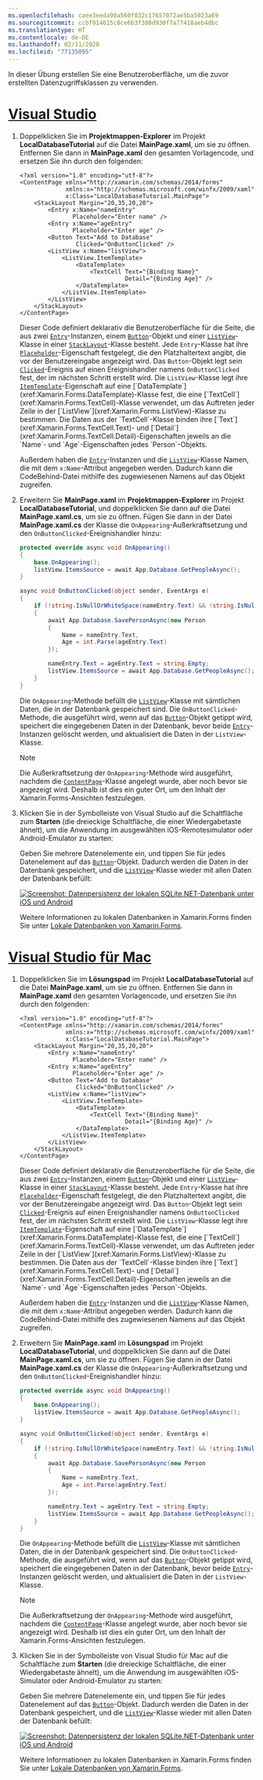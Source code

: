 ```yaml
---
ms.openlocfilehash: caee3eeda90a560f032c17657072ae5ba5023a69
ms.sourcegitcommit: ccbf914615c0ce6b3f308d930f7a77418aeb4dbc
ms.translationtype: HT
ms.contentlocale: de-DE
ms.lasthandoff: 02/11/2020
ms.locfileid: "77135095"
---
```

In dieser Übung erstellen Sie eine Benutzeroberfläche, um die zuvor erstellten Datenzugriffsklassen zu verwenden.

# <a name="visual-studiotabvswin"></a>[Visual Studio](#tab/vswin)

1. Doppelklicken Sie im **Projektmappen-Explorer** im Projekt **LocalDatabaseTutorial** auf die Datei **MainPage.xaml**, um sie zu öffnen. Entfernen Sie dann in **MainPage.xaml** den gesamten Vorlagencode, und ersetzen Sie ihn durch den folgenden:

    ```xaml
    <?xml version="1.0" encoding="utf-8"?>
    <ContentPage xmlns="http://xamarin.com/schemas/2014/forms"
                 xmlns:x="http://schemas.microsoft.com/winfx/2009/xaml"
                 x:Class="LocalDatabaseTutorial.MainPage">
        <StackLayout Margin="20,35,20,20">
            <Entry x:Name="nameEntry"
                   Placeholder="Enter name" />
            <Entry x:Name="ageEntry"
                   Placeholder="Enter age" />
            <Button Text="Add to Database"
                    Clicked="OnButtonClicked" />
            <ListView x:Name="listView">
                <ListView.ItemTemplate>
                    <DataTemplate>
                        <TextCell Text="{Binding Name}"
                                  Detail="{Binding Age}" />
                    </DataTemplate>
                </ListView.ItemTemplate>
            </ListView>
        </StackLayout>
    </ContentPage>
    ```

    Dieser Code definiert deklarativ die Benutzeroberfläche für die Seite, die aus zwei [`Entry`](xref:Xamarin.Forms.Entry)-Instanzen, einem [`Button`](xref:Xamarin.Forms.Button)-Objekt und einer [`ListView`](xref:Xamarin.Forms.ListView)-Klasse in einer [`StackLayout`](xref:Xamarin.Forms.StackLayout)-Klasse besteht. Jede `Entry`-Klasse hat ihre [`Placeholder`](xref:Xamarin.Forms.InputView.Placeholder)-Eigenschaft festgelegt, die den Platzhaltertext angibt, die vor der Benutzereingabe angezeigt wird. Das `Button`-Objekt legt sein [`Clicked`](xref:Xamarin.Forms.Button.Clicked)-Ereignis auf einen Ereignishandler namens `OnButtonClicked` fest, der im nächsten Schritt erstellt wird. Die `ListView`-Klasse legt ihre [`ItemTemplate`](xref:Xamarin.Forms.ItemsView`1.ItemTemplate)-Eigenschaft auf eine [`DataTemplate`](xref:Xamarin.Forms.DataTemplate)-Klasse fest, die eine [`TextCell`](xref:Xamarin.Forms.TextCell)-Klasse verwendet, um das Auftreten jeder Zeile in der [`ListView`](xref:Xamarin.Forms.ListView)-Klasse zu bestimmen. Die Daten aus der `TextCell`-Klasse binden ihre [`Text`](xref:Xamarin.Forms.TextCell.Text)- und [`Detail`](xref:Xamarin.Forms.TextCell.Detail)-Eigenschaften jeweils an die `Name`- und `Age`-Eigenschaften jedes `Person`-Objekts.

    Außerdem haben die [`Entry`](xref:Xamarin.Forms.Entry)-Instanzen und die [`ListView`](xref:Xamarin.Forms.ListView)-Klasse Namen, die mit dem `x:Name`-Attribut angegeben werden. Dadurch kann die CodeBehind-Datei mithilfe des zugewiesenen Namens auf das Objekt zugreifen.

1. Erweitern Sie **MainPage.xaml** im **Projektmappen-Explorer** im Projekt **LocalDatabaseTutorial**, und doppelklicken Sie dann auf die Datei **MainPage.xaml.cs**, um sie zu öffnen. Fügen Sie dann in der Datei **MainPage.xaml.cs** der Klasse die `OnAppearing`-Außerkraftsetzung und den `OnButtonClicked`-Ereignishandler hinzu:

    ```csharp
    protected override async void OnAppearing()
    {
        base.OnAppearing();
        listView.ItemsSource = await App.Database.GetPeopleAsync();
    }

    async void OnButtonClicked(object sender, EventArgs e)
    {
        if (!string.IsNullOrWhiteSpace(nameEntry.Text) && !string.IsNullOrWhiteSpace(ageEntry.Text))
        {
            await App.Database.SavePersonAsync(new Person
            {
                Name = nameEntry.Text,
                Age = int.Parse(ageEntry.Text)
            });

            nameEntry.Text = ageEntry.Text = string.Empty;
            listView.ItemsSource = await App.Database.GetPeopleAsync();
        }
    }
    ```

    Die `OnAppearing`-Methode befüllt die [`ListView`](xref:Xamarin.Forms.ListView)-Klasse mit sämtlichen Daten, die in der Datenbank gespeichert sind. Die `OnButtonClicked`-Methode, die ausgeführt wird, wenn auf das [`Button`](xref:Xamarin.Forms.Button)-Objekt getippt wird, speichert die eingegebenen Daten in der Datenbank, bevor beide [`Entry`](xref:Xamarin.Forms.Entry)-Instanzen gelöscht werden, und aktualisiert die Daten in der `ListView`-Klasse.

    > [!NOTE]
    > Die Außerkraftsetzung der `OnAppearing`-Methode wird ausgeführt, nachdem die [`ContentPage`](xref:Xamarin.Forms.ContentPage)-Klasse angelegt wurde, aber noch bevor sie angezeigt wird. Deshalb ist dies ein guter Ort, um den Inhalt der Xamarin.Forms-Ansichten festzulegen.

1. Klicken Sie in der Symbolleiste von Visual Studio auf die Schaltfläche zum **Starten** (die dreieckige Schaltfläche, die einer Wiedergabetaste ähnelt), um die Anwendung im ausgewählten iOS-Remotesimulator oder Android-Emulator zu starten:

    Geben Sie mehrere Datenelemente ein, und tippen Sie für jedes Datenelement auf das [`Button`](xref:Xamarin.Forms.Button)-Objekt. Dadurch werden die Daten in der Datenbank gespeichert, und die [`ListView`](xref:Xamarin.Forms.ListView)-Klasse wieder mit allen Daten der Datenbank befüllt:

    [![Screenshot: Datenpersistenz der lokalen SQLite.NET-Datenbank unter iOS und Android](../images/consume-data-access-classes.png "Datenpersistenz der lokalen Datenbank")](../images/consume-data-access-classes-large.png#lightbox "Datenpersistenz der lokalen Datenbank")

    Weitere Informationen zu lokalen Datenbanken in Xamarin.Forms finden Sie unter [Lokale Datenbanken von Xamarin.Forms](~/xamarin-forms/data-cloud/data/databases.md).

# <a name="visual-studio-for-mactabvsmac"></a>[Visual Studio für Mac](#tab/vsmac)

1. Doppelklicken Sie im **Lösungspad** im Projekt **LocalDatabaseTutorial** auf die Datei **MainPage.xaml**, um sie zu öffnen. Entfernen Sie dann in **MainPage.xaml** den gesamten Vorlagencode, und ersetzen Sie ihn durch den folgenden:

    ```xaml
    <?xml version="1.0" encoding="utf-8"?>
    <ContentPage xmlns="http://xamarin.com/schemas/2014/forms"
                 xmlns:x="http://schemas.microsoft.com/winfx/2009/xaml"
                 x:Class="LocalDatabaseTutorial.MainPage">
        <StackLayout Margin="20,35,20,20">
            <Entry x:Name="nameEntry"
                   Placeholder="Enter name" />
            <Entry x:Name="ageEntry"
                   Placeholder="Enter age" />
            <Button Text="Add to Database"
                    Clicked="OnButtonClicked" />
            <ListView x:Name="listView">
                <ListView.ItemTemplate>
                    <DataTemplate>
                        <TextCell Text="{Binding Name}"
                                  Detail="{Binding Age}" />
                    </DataTemplate>
                </ListView.ItemTemplate>
            </ListView>
        </StackLayout>
    </ContentPage>
    ```

    Dieser Code definiert deklarativ die Benutzeroberfläche für die Seite, die aus zwei [`Entry`](xref:Xamarin.Forms.Entry)-Instanzen, einem [`Button`](xref:Xamarin.Forms.Button)-Objekt und einer [`ListView`](xref:Xamarin.Forms.ListView)-Klasse in einer [`StackLayout`](xref:Xamarin.Forms.StackLayout)-Klasse besteht. Jede `Entry`-Klasse hat ihre [`Placeholder`](xref:Xamarin.Forms.InputView.Placeholder)-Eigenschaft festgelegt, die den Platzhaltertext angibt, die vor der Benutzereingabe angezeigt wird. Das `Button`-Objekt legt sein [`Clicked`](xref:Xamarin.Forms.Button.Clicked)-Ereignis auf einen Ereignishandler namens `OnButtonClicked` fest, der im nächsten Schritt erstellt wird. Die `ListView`-Klasse legt ihre [`ItemTemplate`](xref:Xamarin.Forms.ItemsView`1.ItemTemplate)-Eigenschaft auf eine [`DataTemplate`](xref:Xamarin.Forms.DataTemplate)-Klasse fest, die eine [`TextCell`](xref:Xamarin.Forms.TextCell)-Klasse verwendet, um das Auftreten jeder Zeile in der [`ListView`](xref:Xamarin.Forms.ListView)-Klasse zu bestimmen. Die Daten aus der `TextCell`-Klasse binden ihre [`Text`](xref:Xamarin.Forms.TextCell.Text)- und [`Detail`](xref:Xamarin.Forms.TextCell.Detail)-Eigenschaften jeweils an die `Name`- und `Age`-Eigenschaften jedes `Person`-Objekts.

    Außerdem haben die [`Entry`](xref:Xamarin.Forms.Entry)-Instanzen und die [`ListView`](xref:Xamarin.Forms.ListView)-Klasse Namen, die mit dem `x:Name`-Attribut angegeben werden. Dadurch kann die CodeBehind-Datei mithilfe des zugewiesenen Namens auf das Objekt zugreifen.

1. Erweitern Sie **MainPage.xaml** im **Lösungspad** im Projekt **LocalDatabaseTutorial**, und doppelklicken Sie dann auf die Datei **MainPage.xaml.cs**, um sie zu öffnen. Fügen Sie dann in der Datei **MainPage.xaml.cs** der Klasse die `OnAppearing`-Außerkraftsetzung und den `OnButtonClicked`-Ereignishandler hinzu:

    ```csharp
    protected override async void OnAppearing()
    {
        base.OnAppearing();
        listView.ItemsSource = await App.Database.GetPeopleAsync();
    }

    async void OnButtonClicked(object sender, EventArgs e)
    {
        if (!string.IsNullOrWhiteSpace(nameEntry.Text) && !string.IsNullOrWhiteSpace(ageEntry.Text))
        {
            await App.Database.SavePersonAsync(new Person
            {
                Name = nameEntry.Text,
                Age = int.Parse(ageEntry.Text)
            });

            nameEntry.Text = ageEntry.Text = string.Empty;
            listView.ItemsSource = await App.Database.GetPeopleAsync();
        }
    }
    ```

    Die `OnAppearing`-Methode befüllt die [`ListView`](xref:Xamarin.Forms.ListView)-Klasse mit sämtlichen Daten, die in der Datenbank gespeichert sind. Die `OnButtonClicked`-Methode, die ausgeführt wird, wenn auf das [`Button`](xref:Xamarin.Forms.Button)-Objekt getippt wird, speichert die eingegebenen Daten in der Datenbank, bevor beide [`Entry`](xref:Xamarin.Forms.Entry)-Instanzen gelöscht werden, und aktualisiert die Daten in der `ListView`-Klasse.

    > [!NOTE]
    > Die Außerkraftsetzung der `OnAppearing`-Methode wird ausgeführt, nachdem die [`ContentPage`](xref:Xamarin.Forms.ContentPage)-Klasse angelegt wurde, aber noch bevor sie angezeigt wird. Deshalb ist dies ein guter Ort, um den Inhalt der Xamarin.Forms-Ansichten festzulegen.

1. Klicken Sie in der Symbolleiste von Visual Studio für Mac auf die Schaltfläche zum **Starten** (die dreieckige Schaltfläche, die einer Wiedergabetaste ähnelt), um die Anwendung im ausgewählten iOS-Simulator oder Android-Emulator zu starten:

    Geben Sie mehrere Datenelemente ein, und tippen Sie für jedes Datenelement auf das [`Button`](xref:Xamarin.Forms.Button)-Objekt. Dadurch werden die Daten in der Datenbank gespeichert, und die [`ListView`](xref:Xamarin.Forms.ListView)-Klasse wieder mit allen Daten der Datenbank befüllt:

    [![Screenshot: Datenpersistenz der lokalen SQLite.NET-Datenbank unter iOS und Android](../images/consume-data-access-classes.png "Datenpersistenz der lokalen Datenbank")](../images/consume-data-access-classes-large.png#lightbox "Datenpersistenz der lokalen Datenbank")

    Weitere Informationen zu lokalen Datenbanken in Xamarin.Forms finden Sie unter [Lokale Datenbanken von Xamarin.Forms](~/xamarin-forms/data-cloud/data/databases.md).
